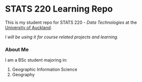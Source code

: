# STATS 220 Learning Repo

This is my student repo for STATS 220 - *Data Technologies* at the [University of Auckland](https://www.auckland.ac.nz/).

*I will be using it for course related projects and learning.*

### About Me

I am a BSc student majoring in:

  1. Geographic Information Science 
  2. Geography

